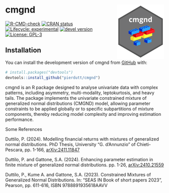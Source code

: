 
<!-- README.md is generated from README.Rmd. Please edit that file -->

# cmgnd <img src="man/figures/logo.png" alt="logo" align="right" width="150" style="border: none; float: right;"/>

<!-- badges: start -->

[![R-CMD-check](https://github.com/pierdutt/cmgnd/actions/workflows/R-CMD-check.yaml/badge.svg)](https://github.com/pierdutt/cmgnd/actions/workflows/R-CMD-check.yaml)
[![CRAN
status](https://www.r-pkg.org/badges/version/cmgnd)](https://CRAN.R-project.org/package=cmgnd)
[![Lifecycle:
experimental](https://img.shields.io/badge/lifecycle-experimental-orange.svg)](https://lifecycle.r-lib.org/articles/stages.html)
[![devel
version](https://img.shields.io/badge/devel%20version-0.1.0-blue.svg)](https://github.com/daniGiro/cmgnd)
[![License:
GPL-3](https://img.shields.io/badge/license-GPL--3-forestgreen.svg)](https://cran.r-project.org/web/licenses/GPL-3)
<!-- badges: end -->

## Installation

You can install the development version of cmgnd from
[GitHub](https://github.com/) with:

``` r
# install.packages("devtools")
devtools::install_github("pierdutt/cmgnd")
```

cmgnd is an R package designed to analyse univariate data with complex
patterns, including asymmetry, multi-modality, leptokurtosis, and heavy
tails. The package implements the univariate constrained mixture of
generalized normal distributions (CMGND) model, allowing parameter
constraints to be applied globally or to specific subpartitions of
mixture components, thereby reducing model complexity and improving
estimation performance.

Some References

Duttilo, P. (2024). Modelling financial returns with mixtures of
generalized normal distributions. PhD Thesis, University “G. d’Annunzio”
of Chieti-Pescara, pp. 1-166,
[arXiv:2411.11847](https://doi.org/10.48550/arXiv.2411.11847)

Duttilo, P. and Gattone, S.A. (2024). Enhancing parameter estimation in
finite mixture of generalized normal distributions. pp. 1-26,
[arXiv:2410.21559](https://doi.org/10.48550/arXiv.2410.21559)

Duttilo, P., Kume A. and Gattone, S.A. (2023). Constrained Mixtures of
Generalized Normal Distributions. In: “SEAS IN Book of short papers
2023”, Pearson, pp. 611-616, ISBN 9788891935618AAVV
